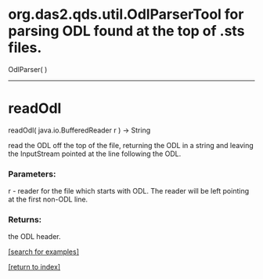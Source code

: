 # org.das2.qds.util.OdlParserTool for parsing ODL found at the top of .sts files.
OdlParser( )


***
<a name="readOdl"></a>
# readOdl
readOdl( java.io.BufferedReader r ) &rarr; String

read the ODL off the top of the file, returning the ODL
 in a string and leaving the InputStream pointed at the 
 line following the ODL.

### Parameters:
r - reader for the file which starts with ODL.  The reader will be left pointing at the first non-ODL line.

### Returns:
the ODL header.

<a href="https://github.com/autoplot/dev/search?q=readOdl&unscoped_q=readOdl">[search for examples]</a>

<a href="https://github.com/autoplot/documentation/blob/master/javadoc/index-all.md">[return to index]</a>

